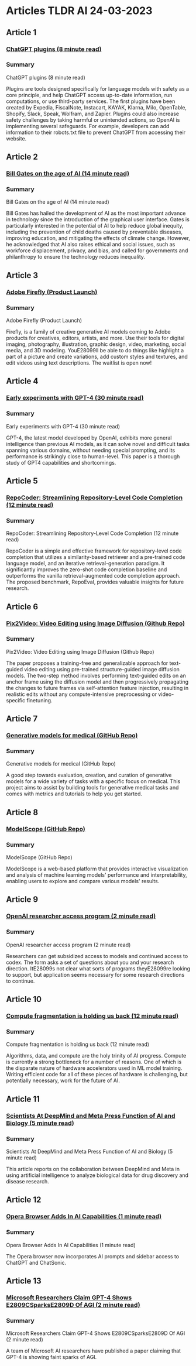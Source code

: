 # Articles TLDR AI 24-03-2023

## Article 1
### [ChatGPT plugins (8 minute read)](https://tldr.tech)
### Summary 
 ChatGPT plugins (8 minute read)

Plugins are tools designed specifically for language models with safety as a core principle, and help ChatGPT access up-to-date information, run computations, or use third-party services. The first plugins have been created by Expedia, FiscalNote, Instacart, KAYAK, Klarna, Milo, OpenTable, Shopify, Slack, Speak, Wolfram, and Zapier. Plugins could also increase safety challenges by taking harmful or unintended actions, so OpenAI is implementing several safeguards. For example, developers can add information to their robots.txt file to prevent ChatGPT from accessing their website.

## Article 2
### [Bill Gates on the age of AI (14 minute read)](https://tldr.tech)
### Summary 
 Bill Gates on the age of AI (14 minute read)

Bill Gates has hailed the development of AI as the most important advance in technology since the introduction of the graphical user interface. Gates is particularly interested in the potential of AI to help reduce global inequity, including the prevention of child deaths caused by preventable diseases, improving education, and mitigating the effects of climate change. However, he acknowledged that AI also raises ethical and social issues, such as workforce displacement, privacy, and bias, and called for governments and philanthropy to ensure the technology reduces inequality.

## Article 3
### [Adobe Firefly (Product Launch)](https://tldr.tech)
### Summary 
 Adobe Firefly (Product Launch)

Firefly, is a family of creative generative AI models coming to Adobe products for creatives, editors, artists, and more. Use their tools for digital imaging, photography, illustration, graphic design, video, marketing, social media, and 3D modeling. YouE28099ll be able to do things like highlight a part of a picture and create variations, add custom styles and textures, and edit videos using text descriptions. The waitlist is open now!

## Article 4
### [Early experiments with GPT-4 (30 minute read)](https://tldr.tech)
### Summary 
 Early experiments with GPT-4 (30 minute read)

GPT-4, the latest model developed by OpenAI, exhibits more general intelligence than previous AI models, as it can solve novel and difficult tasks spanning various domains, without needing special prompting, and its performance is strikingly close to human-level. This paper is a thorough study of GPT4 capabilities and shortcomings.

## Article 5
### [RepoCoder: Streamlining Repository-Level Code Completion (12 minute read)](https://tldr.tech)
### Summary 
 RepoCoder: Streamlining Repository-Level Code Completion (12 minute read)

RepoCoder is a simple and effective framework for repository-level code completion that utilizes a similarity-based retriever and a pre-trained code language model, and an iterative retrieval-generation paradigm. It significantly improves the zero-shot code completion baseline and outperforms the vanilla retrieval-augmented code completion approach. The proposed benchmark, RepoEval, provides valuable insights for future research.

## Article 6
### [Pix2Video: Video Editing using Image Diffusion (Github Repo)](https://tldr.tech)
### Summary 
 Pix2Video: Video Editing using Image Diffusion (Github Repo)

The paper proposes a training-free and generalizable approach for text-guided video editing using pre-trained structure-guided image diffusion models. The two-step method involves performing text-guided edits on an anchor frame using the diffusion model and then progressively propagating the changes to future frames via self-attention feature injection, resulting in realistic edits without any compute-intensive preprocessing or video-specific finetuning.

## Article 7
### [Generative models for medical (GitHub Repo)](https://tldr.tech)
### Summary 
 Generative models for medical (GitHub Repo)

A good step towards evaluation, creation, and curation of generative models for a wide variety of tasks with a specific focus on medical. This project aims to assist by building tools for generative medical tasks and comes with metrics and tutorials to help you get started.</span>

## Article 8
### [ModelScope (GitHub Repo)](https://tldr.tech)
### Summary 
 ModelScope (GitHub Repo)

ModelScope is a web-based platform that provides interactive visualization and analysis of machine learning models' performance and interpretability, enabling users to explore and compare various models' results.

## Article 9
### [OpenAI researcher access program (2 minute read)](https://tldr.tech)
### Summary 
 OpenAI researcher access program (2 minute read)

Researchers can get subsidized access to models and continued access to codex. The form asks a set of questions about you and your research direction. ItE28099s not clear what sorts of programs theyE28099re looking to support, but application seems necessary for some research directions to continue.

## Article 10
### [Compute fragmentation is holding us back (12 minute read)](https://tldr.tech)
### Summary 
 Compute fragmentation is holding us back (12 minute read)

Algorithms, data, and compute are the holy trinity of AI progress. Compute is currently a strong bottleneck for a number of reasons. One of which is the disparate nature of hardware accelerators used in ML model training. Writing efficient code for all of these pieces of hardware is challenging, but potentially necessary, work for the future of AI.

## Article 11
### [Scientists At DeepMind and Meta Press Function of AI and Biology (5 minute read)](https://tldr.tech)
### Summary 
 Scientists At DeepMind and Meta Press Function of AI and Biology (5 minute read)

This article reports on the collaboration between DeepMind and Meta in using artificial intelligence to analyze biological data for drug discovery and disease research.

## Article 12
### [Opera Browser Adds In AI Capabilities (1 minute read)](https://tldr.tech)
### Summary 
 Opera Browser Adds In AI Capabilities (1 minute read)

The Opera browser now incorporates AI prompts and sidebar access to ChatGPT and ChatSonic.

## Article 13
### [Microsoft Researchers Claim GPT-4 Shows E2809CSparksE2809D Of AGI (2 minute read)](https://tldr.tech)
### Summary 
 Microsoft Researchers Claim GPT-4 Shows E2809CSparksE2809D Of AGI (2 minute read)

A team of Microsoft AI researchers have published a paper claiming that GPT-4 is showing faint sparks of AGI.

